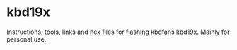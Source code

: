 # kbd19x
Instructions, tools, links and hex files for flashing kbdfans kbd19x. Mainly for personal use. 
